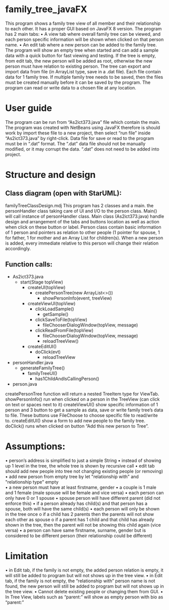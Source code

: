# family_tree_javaFX

This program shows a family tree view of all member and their relationship to each other. It has a proper GUI based on JavaFX 8 version. The program has 2 main tabs: 
•	A view tab where overall family tree can be viewed, and each person specific information will be shown when clicked on that person name. 
•	An edit tab where a new person can be added to the family tree.
The program will show an empty tree when started and can add a sample data with a quick button for fast viewing and testing. If the tree is empty, from edit tab, the new person will be added as root, otherwise the new person must have relation to existing person. The tree can export and import data from file (in ArrayList<person> type, save in a .dat file). Each file contain data for 1 family tree. If multiple family tree needs to be saved, then the files must be created manually before it can be saved by the program. The program can read or write data to a chosen file at any location. 

# User guide
The program can be run from “As2ict373.java” file which contain the main. The program was created with NetBeans using JavaFX therefore is should work by import these file to a new project, then select “run file” inside “As2ict373.java” by right-click. Data file for save or read to the program must be in “.dat” format. The “.dat” data file should not be manually modified, or it may corrupt the data. “.dat” does not need to be added into project.

# Structure and design
## Class diagram (open with StarUML): 
familyTreeClassDesign.mdj 
This program has 2 classes and a main. the personHandler class taking care of UI and I/O to the person class. Main() will call instance of personHandler class. Main class (As2ict373.java) handle design and arrangement of the tabs and buttons location as well as action when click on these button or label. Person class contain basic information of 1 person and pointers as relation to other people (1 pointer for spouse, 1 for father, 1 for mother and an Array List for children(s). When a new person is added, every immediate relative to this person will change their relation accordingly. 
## Function calls: 
* As2ict373.java
  * start(Stage topView) 
    * createUI(topView)
      * createPersonTree(new ArrayList<>())
        * showPersonInfo(event, treeView)
    * createViewUI(topView)
      * clickLoadSample()
        * getSample()
      * clickSaveToFile(topView)
        * fileChooserDialogWindow(topView, message)
      * clickReadFromFile(topView)
        * fileChooserDialogWindow(topView, message)
        * reloadTreeView()
    * createEditUI()
      * doClick(evt)
        * reloadTreeView
* personHandler.java
  * generateFamilyTree()
    * familyTreeUI()
      * has1ChildAndIsCallingPerson()
* person.java

createPersonTree function will return a nested TreeItem type for ViewTab.
showPersonInfo() run when clicked on a person in the TreeView (can click on text or spaces next to it)
createViewUI() show specific information of 1 person and 3 button to get a sample as data, save or write family tree’s data to file. These buttons use FileChoose to choose specific file to read/write to.
createEditUI() show a form to add new people to the family tree. doClick() runs when clicked on button “Add this new person to Tree”.

# Assumptions:
•	person’s address is simplified to just a simple String
•	instead of showing up 1 level in the tree, the whole tree is shown by recursive call
•	edit tab should add new people into tree not changing existing people (or removing)
•	add new person from empty tree by let "relationship with" and "relationship type" empty  
•	a new person must have at least firstname, gender
•	a couple is 1 male and 1 female (male spouse will be female and vice versa)
•	each person can only have 0 or 1 spouse
•	spouse person will have different parent (did not enforce this)
•	if a person already has child(s) and that person has a spouse, both will have the same child(s)
•	each person will only be shown in the tree once
o	if a child has 2 parents then the parents will not show each other as spouse
o	if a parent has 1 child and that child has already shown in the tree, then the parent will not be showing this child again (vice versa)
•	a person can have same firstname, surname, gender but is considered to be different person (their relationship could be different)

# Limitation
•	in Edit tab, if the family is not empty, the added person relation is empty, it will still be added to program but will not shows up in the tree view. 
•	in Edit tab, if the family is not empty, the “relationship with” person name is not found, the new person will still be added to program but will not shows up in the tree view. 
•	Cannot delete existing people or changing them from GUI. 
•	In Tree View, labels such as “parent:” will show as empty person with bio as “parent:”
